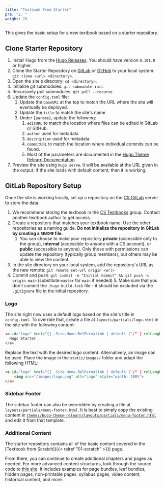 ```yaml
---
title: "Textbook From Starter"
pre: "2. "
weight: 20
---
```


This gives the basic setup for a new textbook based on a starter repository.

## Clone Starter Repository

1. Install Hugo from the [Hugo Releases](https://github.com/gohugoio/hugo/releases). You should have version `0.101.0` or higher.
1. Clone the Starter Repository on [GitLab](https://gitlab.cs.ksu.edu/cs-textbooks/hugo-starter) or [GitHub](https://github.com/ksu-cs-textbooks/hugo-starter) to your local system: `git clone <url> <directory>`.
2. Open the site's directory: `cd <directory>`.
3. Initialize git submodules: `git submodule init`.
4. Recursively pull submodules: `git pull --recurse`.
5. Update the `config.toml` file:
    1. Update the `baseURL` at the top to match the URL where the site will eventually be deployed.
    2. Update the `title` to match the site's name
    3. Under `[params]`, update the following:
        1. `editURL` to match the location where files can be edited in GitLab or GitHub.
        2. `author` used for metadata
        3. `description` used for metadata
        4. `commitURL` to match the location where individual commits can be found.
        5. Most of the parameters are documented in the [Hugo Theme Relearn Documentation](https://mcshelby.github.io/hugo-theme-relearn/basics/configuration/)
6. Preview the site using `hugo serve`. It will be available at the URL given in the output. If the site loads with default content, then it is working.

## GitLab Repository Setup

Once the site is working locally, set up a repository on the [CS GitLab](https://gitlab.cs.ksu.edu/) server to store the data.

1. We recommend storing the textbook in the [CS Textbooks](https://gitlab.cs.ksu.edu/cs-textbooks) group. Contact another textbook author to get access.
2. Create a repository that matches your textbook name. Use the other repositories as a naming guide. **Do not initialize the repository in GitLab by creating a `README` file.**
    1. You can choose to make your repository **private** (accessible only to the group), **internal** (accessible to anyone with a CS account), or **public** (accessible to anyone). Only those with permissions can update the repository (typically group members), but others may be able to view the content.
3. In the site directory on your local system, add the repository's URL as the new remote: `git remote set-url origin <url>`
4. Commit and push: `git commit -m "Initial Commit" && git push -u origin main` (substitute `master` for `main` if needed)
    5. Make sure that you don't commit the `.hugo_build.lock` file - it should be excluded via the `.gitignore` file in the initial repository.

### Logo

The site right now uses a default logo based on the site's title in `config.toml`. To override that, create a file at `layouts/partials/logo.html` in the site with the following content:

```html
<a id="logo" href="{{ .Site.Home.RelPermalink | default ("/" | relLangURL) }}">
  Hugo Starter
</a>
```

Replace the text with the desired logo content. Alternatively, an image can be used. Place the image in the `static/images/` folder and adapt the following HTML:

```html
<a id="logo" href="{{ .Site.Home.RelPermalink | default ("/" | relLangURL) }}">
    <img src="/images/logo.png" alt="Logo" style="width: 100%">
</a>

```

### Sidebar Footer

The sidebar footer can also be overridden by creating a file at `layouts/partials/menu-footer.html`. It is best to simply copy the existing content in [`themes/hugo-theme-relearn/layouts/partials/menu-footer.html`](https://github.com/ksu-cs-textbooks/hugo-theme-relearn/blob/main/layouts/partials/menu-footer.html) and edit it from that template. 

### Additional Content

The starter repository contains all of the basic content covered in the [Textbook from Scratch]({{< relref "01-scratch" >}}) page. 

From there, you can continue to create additional chapters and pages as needed. For more advanced content structures, look through the source code to [this site](https://github.com/russfeld/ksucs-hugo/tree/master/content). It includes examples for page bundles, leaf bundles, hidden pages, non-printable pages, syllabus pages, video content, historical content, and more. 